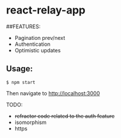 # react-relay-app
##FEATURES:
- Pagination prev/next
- Authentication
- Optimistic updates

Usage:
-------

```console
$ npm start
```

Then navigate to [http://localhost:3000](http://localhost:3000)

TODO:
- ~~refractor code related to the auth feature~~ 
- isomorphism
- https
